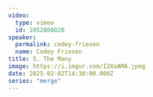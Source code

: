 ```yaml
---
video:
  type: vimeo
  id: 1052808020
speaker:
  permalink: codey-friesen
  name: Codey Friesen
title: 5. The Many
image: https://i.imgur.com/I2XoAMA.jpeg
date: 2025-02-02T14:30:00.000Z
series: "merge"
---
```

